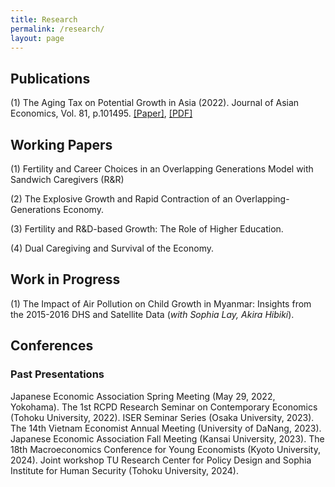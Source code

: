 ```yaml
---
title: Research
permalink: /research/
layout: page
---
```


## Publications

(1) The Aging Tax on Potential Growth in Asia (2022). Journal of Asian Economics, Vol. 81, p.101495. [[Paper]](https://doi.org/10.1016/j.asieco.2022.101495), [[PDF]](https://www.dropbox.com/scl/fi/85aiq8dqzz2n2qy6f6e0q/QTTran_retirement_aging.pdf?rlkey=8ja8bvfr97cbt0xnop2j218mg&st=w5626qhw&dl=0)

## Working Papers

(1) Fertility and Career Choices in an Overlapping Generations Model with Sandwich Caregivers (R&R)

(2) The Explosive Growth and Rapid Contraction of an Overlapping-Generations Economy. 

(3) Fertility and R&D-based Growth: The Role of Higher Education.

(4) Dual Caregiving and Survival of the Economy.

## Work in Progress

(1) The Impact of Air Pollution on Child Growth in Myanmar: Insights from the 2015-2016 DHS and Satellite Data (*with Sophia Lay, Akira Hibiki*).

## Conferences
### Past Presentations

Japanese Economic Association Spring Meeting (May 29, 2022, Yokohama). The 1st RCPD Research Seminar on Contemporary Economics (Tohoku University, 2022). ISER Seminar Series (Osaka University, 2023). The 14th Vietnam Economist Annual Meeting (University of DaNang, 2023). Japanese Economic Association Fall Meeting (Kansai University, 2023). The 18th Macroeconomics Conference for Young Economists (Kyoto University, 2024). Joint workshop TU Research Center for Policy Design and Sophia Institute for Human Security (Tohoku University, 2024).
